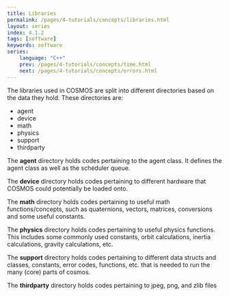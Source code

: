 ```yaml
---
title: Libraries
permalink: /pages/4-tutorials/concepts/libraries.html
layout: series
index: 4.1.2
tags: [software]
keywords: software
series:
    language: "C++"
    prev: /pages/4-tutorials/concepts/time.html
    next: /pages/4-tutorials/concepts/errors.html
---
```


The libraries used in COSMOS are split into different directories based on the data they hold. These directories are:

- agent
- device
- math
- physics
- support
- thirdparty

The **agent** directory holds codes pertaining to the agent class. It defines the agent class as well as the scheduler queue.

The **device** directory holds codes pertaining to different hardware that COSMOS could potentially be loaded onto.

The **math** directory holds codes pertaining to useful math functions/concepts, such as quaternions, vectors, matrices, conversions and some useful constants.

The **physics** directory holds codes pertaining to useful physics functions. This includes some commonly used constants, orbit calculations, inertia calculations, gravity calculations, etc.

The **support** directory holds codes pertaining to different data structs and classes, constants, error codes, functions, etc. that is needed to run the many (core) parts of cosmos.

The **thirdparty** directory holds codes pertaining to jpeg, png, and zlib files
